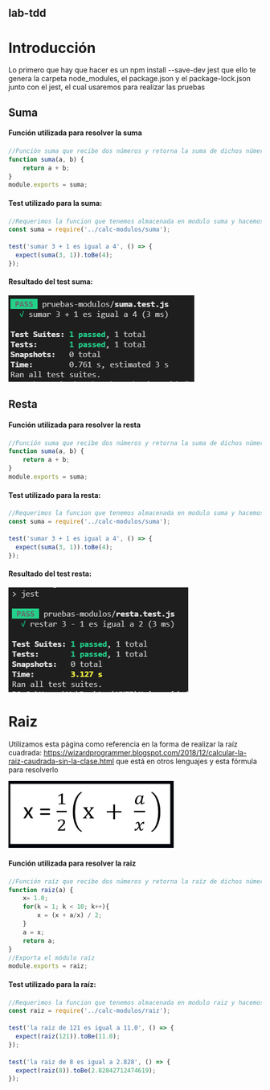 ## lab-tdd
# Introducción
Lo primero que hay que hacer es un npm install --save-dev jest que ello te genera la carpeta node_modules, el package.json y el package-lock.json junto con el jest, el cual usaremos para realizar las pruebas

## Suma

#### Función utilizada para resolver la suma

```javascript
//Función suma que recibe dos números y retorna la suma de dichos números
function suma(a, b) { 
    return a + b;
}
module.exports = suma;
```

#### Test utilizado para la suma:

```javascript
//Requerimos la funcion que tenemos almacenada en modulo suma y hacemos el test dandole los valores correctos para la prueba
const suma = require('../calc-modulos/suma');

test('sumar 3 + 1 es igual a 4', () => {
  expect(suma(3, 1)).toBe(4);
});
```

#### Resultado del test suma:

![1622059574843](https://raw.githubusercontent.com/yoomismo/lab-tdd/main/src/testSuma.png)



## Resta

#### Función utilizada para resolver la resta

```javascript
//Función suma que recibe dos números y retorna la suma de dichos números
function suma(a, b) { 
    return a + b;
}
module.exports = suma;
```

#### Test utilizado para la resta:

```javascript
//Requerimos la funcion que tenemos almacenada en modulo suma y hacemos el test dandole los valores correctos para la prueba
const suma = require('../calc-modulos/suma');

test('sumar 3 + 1 es igual a 4', () => {
  expect(suma(3, 1)).toBe(4);
});
```

#### Resultado del test resta:

![1622059574843](https://raw.githubusercontent.com/yoomismo/lab-tdd/main/src/testResta.png)

# Raiz

Utilizamos esta página como referencia en la forma de realizar la raíz cuadrada: https://wizardprogrammer.blogspot.com/2018/12/calcular-la-raiz-caudrada-sin-la-clase.html que está en otros lenguajes y esta fórmula para resolverlo  

![1622059574843](https://raw.githubusercontent.com/yoomismo/lab-tdd/main/src/formula.png)



#### Función utilizada para resolver la raiz

```javascript
//Función raíz que recibe dos números y retorna la raíz de dichos números
function raiz(a) {
    x= 1.0;
    for(k = 1; k < 10; k++){
        x = (x + a/x) / 2;
    }
    a = x;
    return a;
}
//Exporta el módulo raíz
module.exports = raiz;
```

#### Test utilizado para la raíz:

```javascript
//Requerimos la funcion que tenemos almacenada en modulo raiz y hacemos el test dandole los valores correctos para la prueba
const raiz = require('../calc-modulos/raiz');

test('la raiz de 121 es igual a 11.0', () => {
  expect(raiz(121)).toBe(11.0);
});

test('la raiz de 8 es igual a 2.828', () => {
  expect(raiz(8)).toBe(2.82842712474619);
});
```

